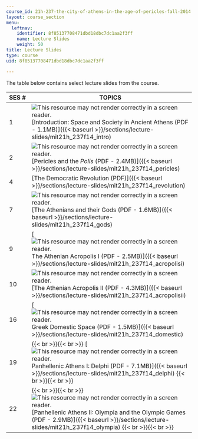 ```yaml
---
course_id: 21h-237-the-city-of-athens-in-the-age-of-pericles-fall-2014
layout: course_section
menu:
  leftnav:
    identifier: 8f85137708471dbd18dbc7dc1aa2f3ff
    name: Lecture Slides
    weight: 50
title: Lecture Slides
type: course
uid: 8f85137708471dbd18dbc7dc1aa2f3ff

---
```


The table below contains select lecture slides from the course.

| SES # | TOPICS |
| --- | --- |
| 1 | ![This resource may not render correctly in a screen reader.](/images/inacessible.gif)[Introduction: Space and Society in Ancient Athens (PDF - 1.1MB)]({{< baseurl >}}/sections/lecture-slides/mit21h_237f14_intro) |
| 2 | ![This resource may not render correctly in a screen reader.](/images/inacessible.gif)[Pericles and the _Polis_ (PDF - 2.4MB)]({{< baseurl >}}/sections/lecture-slides/mit21h_237f14_pericles) |
| 4 | [The Democratic Revolution (PDF)]({{< baseurl >}}/sections/lecture-slides/mit21h_237f14_revolution) |
| 7 | ![This resource may not render correctly in a screen reader.](/images/inacessible.gif)[The Athenians and their Gods (PDF - 1.6MB)]({{< baseurl >}}/sections/lecture-slides/mit21h_237f14_gods) |
| 9 | [![This resource may not render correctly in a screen reader.](/images/inacessible.gif)The Athenian Acropolis I (PDF - 2.5MB)]({{< baseurl >}}/sections/lecture-slides/mit21h_237f14_acropolisi) |
| 10 | ![This resource may not render correctly in a screen reader.](/images/inacessible.gif)[The Athenian Acropolis II (PDF - 4.3MB)]({{< baseurl >}}/sections/lecture-slides/mit21h_237f14_acropolisii) |
| 16 | [![This resource may not render correctly in a screen reader.](/images/inacessible.gif)Greek Domestic Space (PDF - 1.5MB)]({{< baseurl >}}/sections/lecture-slides/mit21h_237f14_domestic) |
| 19 |  {{< br >}}{{< br >}} [![This resource may not render correctly in a screen reader.](/images/inacessible.gif)Panhellenic Athens I: Delphi (PDF - 7.1MB)]({{< baseurl >}}/sections/lecture-slides/mit21h_237f14_delphi) {{< br >}}{{< br >}}  |
| 22 |  {{< br >}}{{< br >}} ![This resource may not render correctly in a screen reader.](/images/inacessible.gif)[Panhellenic Athens II: Olympia and the Olympic Games (PDF - 2.9MB)]({{< baseurl >}}/sections/lecture-slides/mit21h_237f14_olympia) {{< br >}}{{< br >}}
